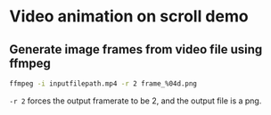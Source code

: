 # Video animation on scroll demo

## Generate image frames from video file using ffmpeg

```sh
ffmpeg -i inputfilepath.mp4 -r 2 frame_%04d.png
```

`-r 2` forces the output framerate to be 2, and the output file is a png.
